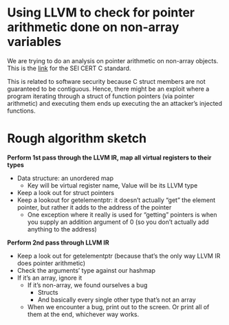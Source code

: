 # Using LLVM to check for pointer arithmetic done on non-array variables

We are trying to do an analysis on pointer arithmetic on non-array objects. This is the [link](https://www.securecoding.cert.org/confluence/display/c/ARR37-C.+Do+not+add+or+subtract+an+integer+to+a+pointer+to+a+non-array+object) for the SEI CERT C standard. 

This is related to software security because C struct members are not guaranteed to be contiguous. Hence, there might be an exploit where a program iterating through a struct of function pointers (via pointer arithmetic) and executing them ends up executing the an attacker’s injected functions.

# Rough algorithm sketch

**Perform 1st pass through the LLVM IR, map all virtual registers to their types**
* Data structure: an unordered map 
  * Key will be virtual register name, Value will be its LLVM type
* Keep a look out for struct pointers
* Keep a lookout for getelementptr: it doesn’t actually “get” the element pointer, but rather it adds to the address of the pointer
  * One exception where it really is used for “getting” pointers is when you supply an addition argument of 0 (so you don’t actually add anything to the address)

**Perform 2nd pass through LLVM IR**
* Keep a look out for getelementptr (because that’s the only way LLVM IR does pointer arithmetic)
* Check the arguments’ type against our hashmap
* If it’s an array, ignore it
  * If it’s non-array, we found ourselves a bug
    * Structs
    * And basically every single other type that’s not an array 
  * When we encounter a bug, print out to the screen. Or print all of them at the end, whichever way works.
